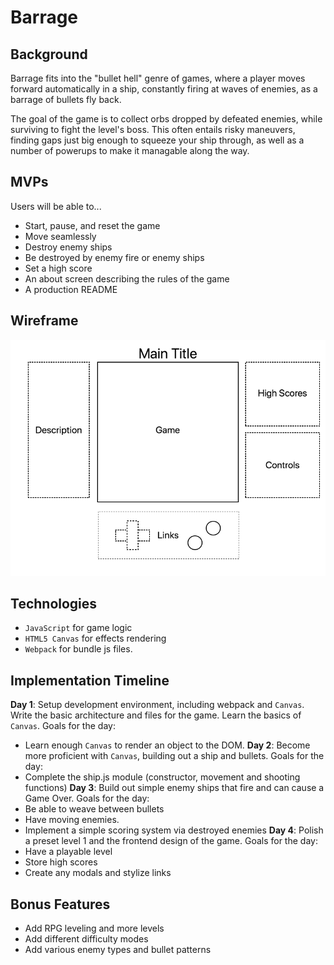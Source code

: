 # Barrage

## Background
Barrage fits into the "bullet hell" genre of games, where a player moves forward automatically in a ship, constantly firing at waves of enemies, as a barrage of bullets fly back. 

The goal of the game is to collect orbs dropped by defeated enemies, while surviving to fight the level's boss. This often entails risky maneuvers, finding gaps just big enough to squeeze your ship through, as well as a number of powerups to make it managable along the way.

## MVPs
Users will be able to...
- Start, pause, and reset the game
- Move seamlessly 
- Destroy enemy ships
- Be destroyed by enemy fire or enemy ships
- Set a high score
- An about screen describing the rules of the game
- A production README

## Wireframe

![Wireframe for this project](assets/wireframe.png)

## Technologies
* `JavaScript` for game logic
* `HTML5 Canvas` for effects rendering
* `Webpack` for bundle js files.

## Implementation Timeline
**Day 1**: Setup development environment, including webpack and `Canvas`. Write the basic architecture and files for the game. Learn the basics of `Canvas`. Goals for the day:
* Learn enough `Canvas` to render an object to the DOM.
**Day 2**: Become more proficient with `Canvas`, building out a ship and bullets. Goals for the day:
* Complete the ship.js module (constructor, movement and shooting functions)
**Day 3**: Build out simple enemy ships that fire and can cause a Game Over. Goals for the day:
* Be able to weave between bullets
* Have moving enemies.
* Implement a simple scoring system via destroyed enemies
**Day 4**: Polish a preset level 1 and the frontend design of the game. Goals for the day:
* Have a playable level
* Store high scores
* Create any modals and stylize links

## Bonus Features
* Add RPG leveling and more levels
* Add different difficulty modes
* Add various enemy types and bullet patterns